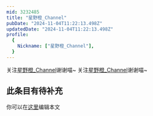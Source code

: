 ```yaml
---
mid: 3232485
title: "星野橙_Channel"
pubDate: "2024-11-04T11:22:13.498Z"
updatedDate: "2024-11-04T11:22:13.498Z"
profile:
  {
    Nickname: ["星野橙_Channel"],
  }
---
```


关注[星野橙_Channel](https://space.bilibili.com/3232485)谢谢喵~ 关注[星野橙_Channel](https://space.bilibili.com/3232485)谢谢喵~

## 此条目有待补充
你可以在[这里](https://github.com/Yuhanawa/VTuber.ICU-Content/edit/master/v/星野橙_Channel/index.md)编辑本文
